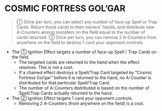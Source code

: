 # COSMIC FORTRESS GOL’GAR

> ① Once per turn, you can select any number of face-up Spell or Trap Cards. Return those cards to their owners' hands, and distribute new A-Counters among monsters on the field equal to the number of cards returned. ② Once per turn, you can remove 2 A-Counters from anywhere on the field to destroy 1 card your opponent controls.

*   The ① Ignition Effect targets a number of face-up Spell / Trap Cards on the field.
    *   The targeted cards are returned to the hand when the effect resolves. This is not a cost.
    *   If a chained effect destroys a Spell/Trap Card targeted by “Cosmic Fortress Gol’gar” before it is returned to the hand, no A-Counter is distributed for that particular Spell/Trap Card.
    *   The number of A-Counters distributed is based on the number of Spell/Trap Cards actually returned to the hand.
*   The ② Ignition Effect targets 1 card your opponent controls.
    *   Removing 2 A-Counters (from anywhere on the field) is a cost.

